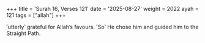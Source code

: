+++
title = 'Surah 16, Verses 121'
date = '2025-08-27'
weight = 2022
ayah = 121
tags = ["allah"]
+++

˹utterly˺ grateful for Allah’s favours. ˹So˺ He chose him and guided him to the Straight Path.